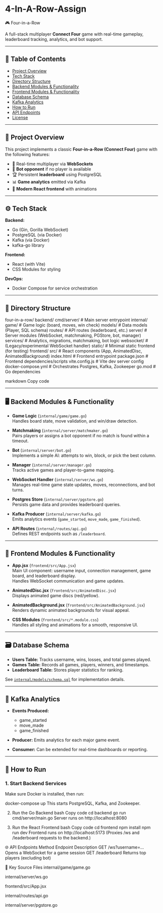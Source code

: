 # 4-In-A-Row-Assign
🎮 Four-in-a-Row

A full-stack multiplayer **Connect Four** game with real-time gameplay, leaderboard tracking, analytics, and bot support.

---

## 🧭 Table of Contents

- [Project Overview](#project-overview)
- [Tech Stack](#tech-stack)
- [Directory Structure](#directory-structure)
- [Backend Modules & Functionality](#backend-modules--functionality)
- [Frontend Modules & Functionality](#frontend-modules--functionality)
- [Database Schema](#database-schema)
- [Kafka Analytics](#kafka-analytics)
- [How to Run](#how-to-run)
- [API Endpoints](#api-endpoints)
- [License](#license)

---

## 🧩 Project Overview

This project implements a classic **Four-in-a-Row (Connect Four)** game with the following features:

- 🎯 Real-time multiplayer via **WebSockets**
- 🤖 **Bot opponent** if no player is available
- 🏆 Persistent **leaderboard** using PostgreSQL
- 📊 **Game analytics** emitted via Kafka
- 💫 **Modern React frontend** with animations

---

## ⚙️ Tech Stack

**Backend:**
- Go (Gin, Gorilla WebSocket)
- PostgreSQL (via Docker)
- Kafka (via Docker)
- kafka-go library

**Frontend:**
- React (with Vite)
- CSS Modules for styling

**DevOps:**
- Docker Compose for service orchestration

---

## 📂 Directory Structure

four-in-a-row/
backend/
cmd/server/ # Main server entrypoint
internal/
game/ # Game logic (board, moves, win check)
models/ # Data models (Player, SQL schema)
routes/ # API routes (leaderboard, etc.)
server/ # Server modules (WebSocket, matchmaking, PGStore, bot, manager)
services/ # Analytics, migrations, matchmaking, bot logic
websocket/ # (Legacy/experimental WebSocket handler)
static/ # Minimal static frontend (for testing)
frontend/
src/ # React components (App, AnimatedDisc, AnimatedBackground)
index.html # Frontend entrypoint
package.json # Frontend dependencies/scripts
vite.config.js # Vite dev server config
docker-compose.yml # Orchestrates Postgres, Kafka, Zookeeper
go.mod # Go dependencies

markdown
Copy code

---

## 🖥️ Backend Modules & Functionality

- **Game Logic** (`internal/game/game.go`)  
  Handles board state, move validation, and win/draw detection.

- **Matchmaking** (`internal/server/matchmaker.go`)  
  Pairs players or assigns a bot opponent if no match is found within a timeout.

- **Bot** (`internal/server/bot.go`)  
  Implements a simple AI: attempts to win, block, or pick the best column.

- **Manager** (`internal/server/manager.go`)  
  Tracks active games and player-to-game mapping.

- **WebSocket Handler** (`internal/server/ws.go`)  
  Manages real-time game state updates, moves, reconnections, and bot turns.

- **Postgres Store** (`internal/server/pgstore.go`)  
  Persists game data and provides leaderboard queries.

- **Kafka Producer** (`internal/server/kafka.go`)  
  Emits analytics events (`game_started`, `move_made`, `game_finished`).

- **API Routes** (`internal/routes/api.go`)  
  Defines REST endpoints such as `/leaderboard`.

---

## 🎨 Frontend Modules & Functionality

- **App.jsx** (`frontend/src/App.jsx`)  
  Main UI component: username input, connection management, game board, and leaderboard display.  
  Handles WebSocket communication and game updates.

- **AnimatedDisc.jsx** (`frontend/src/AnimatedDisc.jsx`)  
  Displays animated game discs (red/yellow).

- **AnimatedBackground.jsx** (`frontend/src/AnimatedBackground.jsx`)  
  Renders dynamic animated backgrounds for visual appeal.

- **CSS Modules** (`frontend/src/*.module.css`)  
  Handles all styling and animations for a smooth, responsive UI.

---

## 🗃️ Database Schema

- **Users Table:** Tracks username, wins, losses, and total games played.  
- **Games Table:** Records all games, players, winners, and timestamps.  
- **Leaderboard Table:** Stores player statistics for ranking.

See [`internal/models/schema.sql`](internal/models/schema.sql) for implementation details.

---

## 🔄 Kafka Analytics

- **Events Produced:**  
  - game_started 
  - move_made  
  - game_finished

- **Producer:** Emits analytics for each major game event.  
- **Consumer:** Can be extended for real-time dashboards or reporting.

---

## 🚀 How to Run

### 1. Start Backend Services
Make sure Docker is installed, then run:

docker-compose up
This starts PostgreSQL, Kafka, and Zookeeper.

2. Run the Go Backend
bash
Copy code
cd backend
go run cmd/server/main.go
Server runs on http://localhost:8080

3. Run the React Frontend
bash
Copy code
cd frontend
npm install
npm run dev
Frontend runs on http://localhost:5173
(Proxies /ws and /leaderboard requests to the backend.)

🌐 API Endpoints
Method	Endpoint	Description
GET	/ws?username=...	Opens a WebSocket for a game session
GET	/leaderboard	Returns top players (excluding bot)

📁 Key Source Files
internal/game/game.go

internal/server/ws.go

frontend/src/App.jsx

internal/routes/api.go

internal/server/pgstore.go
